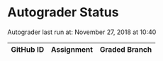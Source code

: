 # Autograder Status
Autograder last run at: November 27, 2018 at 10:40

| GitHub ID | Assignment | Graded Branch |
|-----------|------------|---------------|
